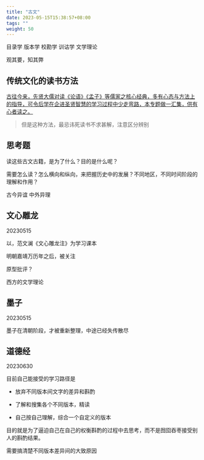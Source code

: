 ```yaml
---
title: "古文"
date: 2023-05-15T15:38:57+08:00
tags: ""
weight: 50
---
```




目录学 版本学 校勘学 训诂学 文学理论

观其要，知其弊

## 传统文化的读书方法

[古往今来，先贤大儒对读《论语》《孟子》等儒家之核心经典，多有心态与方法上的指导，可令后学在企进圣贤智慧的学习过程中少走弯路，本专题做一汇集，供有心者读之。](https://www.xueruxue.com/zhuanti/du-shu-fa-zhi-du-jing)

> 但是这种方法，最忌讳死读书不求甚解，注意区分辨别

## 思考题

读这些古文古籍，是为了什么？目的是什么呢？

需要怎么读？怎么横向和纵向，来把握历史中的发展？不同地区，不同时间阶段的理解和作用？

古今异谊 中外异理

## 文心雕龙

20230515

以，范文澜《文心雕龙注》为学习课本

明朝嘉靖万历年之后，被关注

原型批评？

西方的文学理论

## 墨子

20230515

墨子在清朝阶段，才被重新整理，中途已经失传散尽

## 道德经

20230630

目前自己能接受的学习路径是

+ 放弃不同版本间文字的差异和斟酌

+ 了解和搜集各个不同版本，精读

+ 自己按自己理解，综合一个自定义的版本

目的就是为了逼迫自己在自己的权衡斟酌的过程中去思考，而不是囫囵吞枣接受别人的斟酌结果。

需要搞清楚不同版本差异间的大致原因